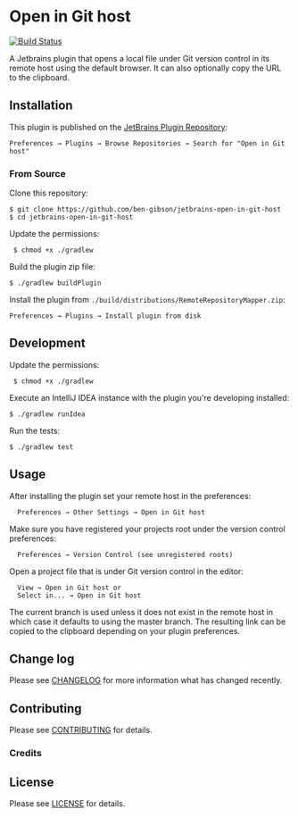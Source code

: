 # Open in Git host

[![Build Status](https://travis-ci.org/ben-gibson/jetbrains-open-in-git-host.svg?branch=master)](https://travis-ci.org/ben-gibson/jetbrains-open-in-git-host)

A Jetbrains plugin that opens a local file under Git version control in its remote host using the default browser.
It can also optionally copy the URL to the clipboard.

Installation
-------------------------------------------------------------------------------

This plugin is published on the
[JetBrains Plugin Repository](https://plugins.jetbrains.com/plugin/8183):

    Preferences → Plugins → Browse Repositories → Search for "Open in Git host"

### From Source

Clone this repository:

    $ git clone https://github.com/ben-gibson/jetbrains-open-in-git-host
    $ cd jetbrains-open-in-git-host

Update the permissions:

     $ chmod +x ./gradlew

Build the plugin zip file:

    $ ./gradlew buildPlugin

Install the plugin from `./build/distributions/RemoteRepositoryMapper.zip`:

    Preferences → Plugins → Install plugin from disk


Development
-------------------------------------------------------------------------------

Update the permissions:

     $ chmod +x ./gradlew

Execute an IntelliJ IDEA instance with the plugin you're developing installed:

    $ ./gradlew runIdea
    
Run the tests:

    $ ./gradlew test

Usage
-------------------------------------------------------------------------------

After installing the plugin set your remote host in the preferences:

      Preferences → Other Settings → Open in Git host
      
Make sure you have registered your projects root under the version control preferences:

      Preferences → Version Control (see unregistered roots)

Open a project file that is under Git version control in the editor:

      View → Open in Git host or
      Select in... → Open in Git host

The current branch is used unless it does not exist in the remote host in which case it defaults to using the master branch.
The resulting link can be copied to the clipboard depending on your plugin preferences.

Change log
-------------------------------------------------------------------------------

Please see [CHANGELOG](CHANGELOG.md) for more information what has changed recently.

Contributing
-------------------------------------------------------------------------------

Please see [CONTRIBUTING](CONTRIBUTING.md) for details.

### Credits

License
-------------------------------------------------------------------------------

Please see [LICENSE](LICENSE) for details.
